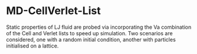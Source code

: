 # MD-CellVerlet-List
Static properties of LJ fluid are probed via incorporating the Va combination of the Cell and Verlet lists to speed up simulation. Two scenarios are considered, one with a random initial condition, another with particles initialised on a lattice.
